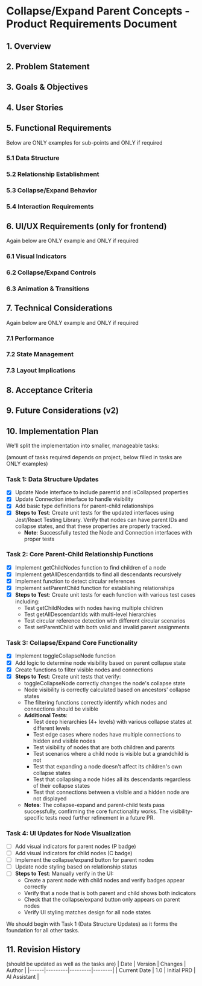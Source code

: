 # Collapse/Expand Parent Concepts - Product Requirements Document

## 1. Overview

## 2. Problem Statement

## 3. Goals & Objectives

## 4. User Stories

## 5. Functional Requirements

Below are ONLY examples for sub-points and ONLY if required
### 5.1 Data Structure

### 5.2 Relationship Establishment

### 5.3 Collapse/Expand Behavior

### 5.4 Interaction Requirements

## 6. UI/UX Requirements (only for frontend)

Again below are ONLY example and ONLY if required
### 6.1 Visual Indicators

### 6.2 Collapse/Expand Controls

### 6.3 Animation & Transitions

## 7. Technical Considerations

Again below are ONLY example and ONLY if required
### 7.1 Performance

### 7.2 State Management

### 7.3 Layout Implications

## 8. Acceptance Criteria

## 9. Future Considerations (v2)

## 10. Implementation Plan

We'll split the implementation into smaller, manageable tasks:

(amount of tasks required depends on project, below filled in tasks are ONLY examples)
### Task 1: Data Structure Updates
- [x] Update Node interface to include parentId and isCollapsed properties
- [x] Update Connection interface to handle visibility
- [x] Add basic type definitions for parent-child relationships
- [x] **Steps to Test**: Create unit tests for the updated interfaces using Jest/React Testing Library. Verify that nodes can have parent IDs and collapse states, and that these properties are properly tracked.
  - **Note**: Successfully tested the Node and Connection interfaces with proper tests

### Task 2: Core Parent-Child Relationship Functions
- [x] Implement getChildNodes function to find children of a node
- [x] Implement getAllDescendantIds to find all descendants recursively
- [x] Implement function to detect circular references
- [x] Implement setParentChild function for establishing relationships
- [x] **Steps to Test**: Create unit tests for each function with various test cases including:
  - Test getChildNodes with nodes having multiple children
  - Test getAllDescendantIds with multi-level hierarchies
  - Test circular reference detection with different circular scenarios
  - Test setParentChild with both valid and invalid parent assignments
### Task 3: Collapse/Expand Core Functionality
- [x] Implement toggleCollapseNode function
- [x] Add logic to determine node visibility based on parent collapse state
- [x] Create functions to filter visible nodes and connections
- [x] **Steps to Test**: Create unit tests that verify:
  - toggleCollapseNode correctly changes the node's collapse state
  - Node visibility is correctly calculated based on ancestors' collapse states
  - The filtering functions correctly identify which nodes and connections should be visible
  - **Additional Tests**:
    - Test deep hierarchies (4+ levels) with various collapse states at different levels
    - Test edge cases where nodes have multiple connections to hidden and visible nodes
    - Test visibility of nodes that are both children and parents
    - Test scenarios where a child node is visible but a grandchild is not
    - Test that expanding a node doesn't affect its children's own collapse states
    - Test that collapsing a node hides all its descendants regardless of their collapse states
    - Test that connections between a visible and a hidden node are not displayed
  - **Notes**: The collapse-expand and parent-child tests pass successfully, confirming the core functionality works. The visibility-specific tests need further refinement in a future PR.

### Task 4: UI Updates for Node Visualization
- [ ] Add visual indicators for parent nodes (P badge)
- [ ] Add visual indicators for child nodes (C badge)
- [ ] Implement the collapse/expand button for parent nodes
- [ ] Update node styling based on relationship status
- [ ] **Steps to Test**: Manually verify in the UI:
  - Create a parent node with child nodes and verify badges appear correctly
  - Verify that a node that is both parent and child shows both indicators
  - Check that the collapse/expand button only appears on parent nodes
  - Verify UI styling matches design for all node states

We should begin with Task 1 (Data Structure Updates) as it forms the foundation for all other tasks.

## 11. Revision History

(should be updated as well as the tasks are)
| Date | Version | Changes | Author |
|------|---------|---------|--------|
| Current Date | 1.0 | Initial PRD | AI Assistant |
